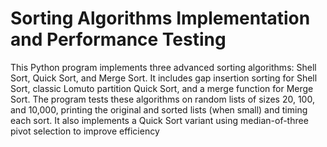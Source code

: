 # Sorting Algorithms Implementation and Performance Testing
This Python program implements three advanced sorting algorithms: Shell Sort, Quick Sort, and Merge Sort. It includes gap insertion sorting for Shell Sort, classic Lomuto partition Quick Sort, and a merge function for Merge Sort. The program tests these algorithms on random lists of sizes 20, 100, and 10,000, printing the original and sorted lists (when small) and timing each sort. It also implements a Quick Sort variant using median-of-three pivot selection to improve efficiency
<br />
<br />
